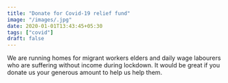 ```yaml
---
title: "Donate for Covid-19 relief fund"
image: "/images/.jpg"
date: 2020-01-01T13:43:45+05:30
tags: ["covid"]
draft: false
---
```


We are running homes for migrant workers elders and daily wage labourers who are suffering without income during lockdown. It would be great if you donate us your generous amount to help us help them.
